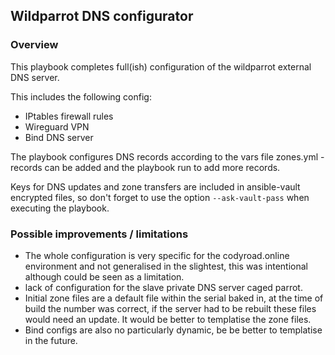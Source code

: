## Wildparrot DNS configurator

### Overview 
This playbook completes full(ish) configuration of the wildparrot external DNS server.

This includes the following config:

* IPtables firewall rules
* Wireguard VPN
* Bind DNS server

The playbook configures DNS records according to the vars file zones.yml - records can be added and the playbook run to add more records.

Keys for DNS updates and zone transfers are included in ansible-vault encrypted files, so don't forget to use the option `--ask-vault-pass` when executing the playbook.

### Possible improvements / limitations
* The whole configuration is very specific for the codyroad.online environment and not generalised in the slightest, this was intentional although could be seen as a limitation.
* lack of configuration for the slave private DNS server caged parrot.
* Initial zone files are a default file within the serial baked in, at the time of build the number was correct, if the server had to be rebuilt these files would need an update. It would be better to templatise the zone files.
* Bind configs are also no particularly dynamic, be be better to templatise in the future.
